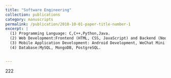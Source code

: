 ```yaml
---
title: "Software Engineering"
collection: publications
category: manuscripts
permalink: /publication/2010-10-01-paper-title-number-1
excerpt: |
  (1) Programming Language: C,C++,Python,Java.  
  (2) Web Development:Frontend (HTML, CSS, JavaScript) and Backend (Node.js, Django, Spring).  
  (3) Mobile Application Development: Android Development, WeChat Mini Program Development.  
  (4) Database:MySQL, MongoDB, PostgreSQL.  


---
```


222


